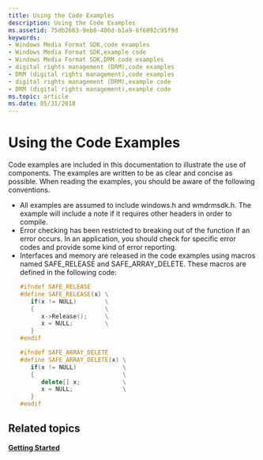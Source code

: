 ```yaml
---
title: Using the Code Examples
description: Using the Code Examples
ms.assetid: 75db2663-9eb8-406d-b1a9-8f6092c95f9d
keywords:
- Windows Media Format SDK,code examples
- Windows Media Format SDK,example code
- Windows Media Format SDK,DRM code examples
- digital rights management (DRM),code examples
- DRM (digital rights management),code examples
- digital rights management (DRM),example code
- DRM (digital rights management),example code
ms.topic: article
ms.date: 05/31/2018
---
```


# Using the Code Examples

Code examples are included in this documentation to illustrate the use of components. The examples are written to be as clear and concise as possible. When reading the examples, you should be aware of the following conventions.

-   All examples are assumed to include windows.h and wmdrmsdk.h. The example will include a note if it requires other headers in order to compile.
-   Error checking has been restricted to breaking out of the function if an error occurs. In an application, you should check for specific error codes and provide some kind of error reporting.
-   Interfaces and memory are released in the code examples using macros named SAFE\_RELEASE and SAFE\_ARRAY\_DELETE. These macros are defined in the following code:
    ```C++
    #ifndef SAFE_RELEASE
    #define SAFE_RELEASE(x) \
       if(x != NULL)        \
       {                    \
          x->Release();     \
          x = NULL;         \
       }
    #endif

    #ifndef SAFE_ARRAY_DELETE
    #define SAFE_ARRAY_DELETE(x) \
       if(x != NULL)             \
       {                         \
          delete[] x;            \
          x = NULL;              \
       }
    #endif
    ```

    

## Related topics

<dl> <dt>

[**Getting Started**](drm-getting-started.md)
</dt> </dl>

 

 




